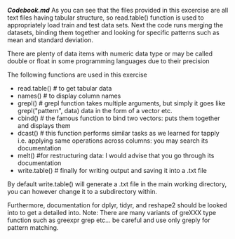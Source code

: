 ***Codebook.md***
As you can see that the files provided in this excercise are all text files having tabular structure, so read.table() function
is used to appropriately load train and test data sets. Next the code runs merging the datasets, binding them together and looking for specific patterns 
such as mean and standard deviation.

There are plenty of data items with numeric data type or may be called double or float in some programming languages due to their precision


The following functions are used in this exercise
- read.table() # to get tabular data
- names() # to display column names 
- grepl() # grepl function takes multiple arguments, but simply it goes like grepl("pattern", data) data in the form of a vector etc.
- cbind() # the famous function to bind two vectors: puts them together and displays them
- dcast() # this function performs similar tasks as we learned for tapply i.e. applying same operations across columns: you may search its documentation
- melt() #for restructuring data: I would advise that you go through its documentation
- write.table() # finally for writing output and saving it into a .txt file

By default write.table() will generate a .txt file in the main working directory, you can however change it to a subdirectory within.

Furthermore, documentation for dplyr, tidyr, and reshape2 should be looked into to get a detailed into. 
Note: There are many variants of greXXX type function such as greexpr grep etc... be careful and use only greply for pattern matching.




